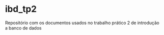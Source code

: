 # ibd_tp2
Repositório com os documentos usados no trabalho prático 2  de introdução a banco de dados

